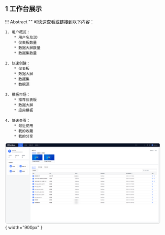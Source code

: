 ## 1 工作台展示

!!! Abstract ""
    可快速查看或链接到以下内容：

    1. 用户概览：
        * 用户名及ID
        * 仪表板数量
        * 数据大屏数量
        * 数据集数量

    2. 快速创建：
        * 仪表板
        * 数据大屏
        * 数据集
        * 数据源

    3. 模板市场：
        * 推荐仪表板
        * 数据大屏
        * 应用模板

    4. 快速查看：
        * 最近使用
        * 我的收藏
        * 我的分享


![工作台展示](../newimg/user_manual/工作台展示.png){ width="900px" }